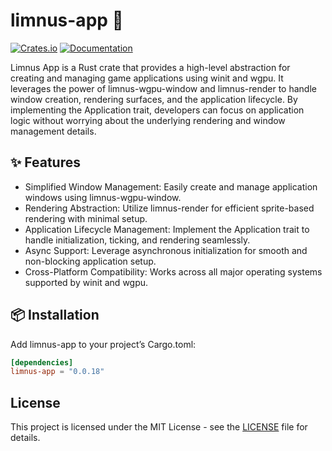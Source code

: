 # limnus-app 🧱

[![Crates.io](https://img.shields.io/crates/v/limnus-app)](https://crates.io/crates/limnus-app)
[![Documentation](https://docs.rs/limnus-app/badge.svg)](https://docs.rs/limnus-app)

Limnus App is a Rust crate that provides a high-level abstraction for creating and managing game applications 
using winit and wgpu. It leverages the power of limnus-wgpu-window and limnus-render to handle window creation,
rendering surfaces, and the application lifecycle. By implementing the Application trait, developers can focus 
on application logic without worrying about the underlying rendering and window management details.

## ✨ Features

- Simplified Window Management: Easily create and manage application windows using limnus-wgpu-window.
- Rendering Abstraction: Utilize limnus-render for efficient sprite-based rendering with minimal setup.
- Application Lifecycle Management: Implement the Application trait to handle initialization, ticking, and rendering seamlessly.
- Async Support: Leverage asynchronous initialization for smooth and non-blocking application setup.
- Cross-Platform Compatibility: Works across all major operating systems supported by winit and wgpu.

## 📦 Installation

Add limnus-app to your project’s Cargo.toml:

```toml
[dependencies]
limnus-app = "0.0.18"
```

## License

This project is licensed under the MIT License - see the [LICENSE](LICENSE) file for details.
